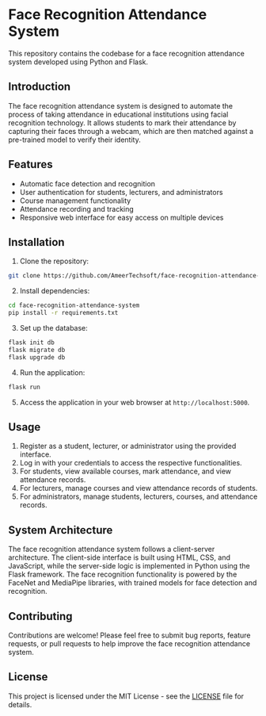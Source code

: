 # Face Recognition Attendance System

This repository contains the codebase for a face recognition attendance system developed using Python and Flask.

## Introduction

The face recognition attendance system is designed to automate the process of taking attendance in educational institutions using facial recognition technology. It allows students to mark their attendance by capturing their faces through a webcam, which are then matched against a pre-trained model to verify their identity.

## Features

- Automatic face detection and recognition
- User authentication for students, lecturers, and administrators
- Course management functionality
- Attendance recording and tracking
- Responsive web interface for easy access on multiple devices

## Installation

1. Clone the repository:

```bash
git clone https://github.com/AmeerTechsoft/face-recognition-attendance-system.git
```

2. Install dependencies:

```bash
cd face-recognition-attendance-system
pip install -r requirements.txt
```


3. Set up the database:

```bash
flask init db
flask migrate db
flask upgrade db
```



4. Run the application:

```bash
flask run
```


5. Access the application in your web browser at `http://localhost:5000`.

## Usage

1. Register as a student, lecturer, or administrator using the provided interface.
2. Log in with your credentials to access the respective functionalities.
3. For students, view available courses, mark attendance, and view attendance records.
4. For lecturers, manage courses and view attendance records of students.
5. For administrators, manage students, lecturers, courses, and attendance records.

## System Architecture

The face recognition attendance system follows a client-server architecture. The client-side interface is built using HTML, CSS, and JavaScript, while the server-side logic is implemented in Python using the Flask framework. The face recognition functionality is powered by the FaceNet and MediaPipe libraries, with trained models for face detection and recognition.

## Contributing

Contributions are welcome! Please feel free to submit bug reports, feature requests, or pull requests to help improve the face recognition attendance system.

## License

This project is licensed under the MIT License - see the [LICENSE](LICENSE) file for details.